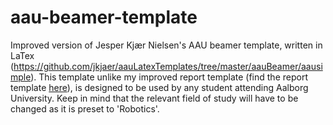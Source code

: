 # aau-beamer-template
Improved version of Jesper Kjær Nielsen's AAU beamer template, written in LaTex (https://github.com/jkjaer/aauLatexTemplates/tree/master/aauBeamer/aausimple).
This template unlike my improved report template (find the report template [here](https://github.com/NikoBK/aau-report-template)), is designed to be used by any student
attending Aalborg University. Keep in mind that the relevant field of study will have to be changed as it is preset to 'Robotics'.

